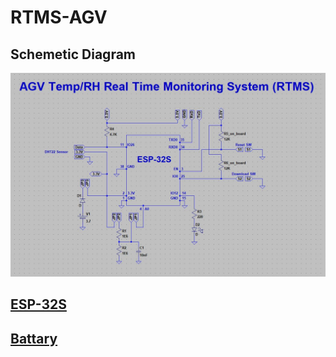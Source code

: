 # RTMS-AGV
## Schemetic Diagram
![](https://github.com/theerawatramchuen/RTMS-AGV/blob/master/Schemetic.jpg)
## [ESP-32S](https://www.arduinoall.com/product/1466/esp32-wifibluetooth-4-2-dual-core-mcu-โมดูล-esp-32-wifibluetooth-4-2dual-core-mcu-esp-32)
## [Battary](https://www.arduinoall.com/product/1337/%E0%B8%A3%E0%B8%B2%E0%B8%87%E0%B8%96%E0%B9%88%E0%B8%B2%E0%B8%99-18650-3-7v-%E0%B8%AA%E0%B8%B3%E0%B8%AB%E0%B8%A3%E0%B8%B1%E0%B8%9A-%E0%B8%96%E0%B9%88%E0%B8%B2%E0%B8%99-18650-1-%E0%B8%81%E0%B9%89%E0%B8%AD%E0%B8%99)
